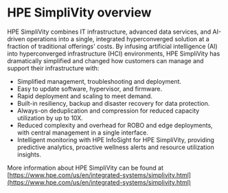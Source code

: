 # HPE SimpliVity overview

HPE SimpliVity combines IT infrastructure, advanced data services, and AI-driven operations into a single,
integrated hyperconverged solution at a fraction of traditional offerings' costs. By infusing artificial
intelligence (AI) into hyperconverged infrastructure (HCI) environments, HPE SimpliVity has dramatically
simplified and changed how customers can manage and support their infrastructure with:

- Simplified management, troubleshooting and deployment.
- Easy to update software, hypervisor, and firmware.
- Rapid deployment and scaling to meet demand.
- Built-in resiliency, backup and disaster recovery for data protection.
- Always-on deduplication and compression for reduced capacity utilization by up to 10X.
- Reduced complexity and overhead for ROBO and edge deployments, with central management in a single interface.
- Intelligent monitoring with HPE InfoSight for HPE SimpliVity, providing predictive analytics, proactive wellness alerts and resource utilization insights.


More information about HPE SimpliVity can be found
at [https://www.hpe.com/us/en/integrated-systems/simplivity.html](https://www.hpe.com/us/en/integrated-systems/simplivity.html)

<Vssue :title="$title" />
